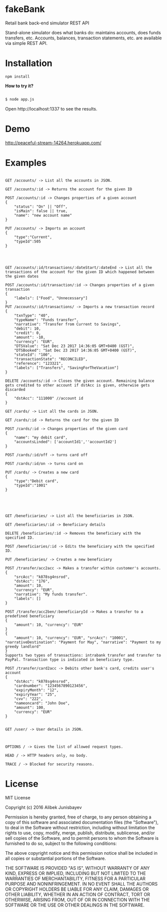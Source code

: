 # fakeBank
Retail bank back-end simulator REST API

Stand-alone simulator does what banks do: maintains accounts, does funds transfers, etc.
Accounts, balances, transaction statements, etc. are available via simple REST API. 

# Installation
```
npm install
```

__How to try it?__

```sh

$ node app.js

```

Open http://localhost:1337 to see the results.


# Demo

http://peaceful-stream-14264.herokuapp.com/



# Examples

```

GET /accounts/ -> List all the accounts in JSON.

GET /accounts/:id -> Returns the account for the given ID

POST /accounts/:id -> Changes properties of a given account
{   
    "status": "On" || "Off",
    "isMain": false || true,
    "name": "new account name"
}

PUT /accounts/ -> Imports an account
{
    "type":"Current",
    "typeId":505
}




GET /accounts/:id/transactions/:dateStart/:dateEnd -> List all the transactions of the account for the given ID which happened between the given dates

POST /accounts/:id/transaction/:id -> Changes properties of a given transaction
{
    "labels": ["Food", "Unnecessary"]
}
PUT /accounts/:id/transactions/ -> Imports a new transaction record
{
    "txnType": "40",
    "typeName": "Funds transfer",
    "narrative": "Transfer from Current to Savings",
    "debit": 10,
    "credit": 0,
    "amount": -10,
    "currency": "EUR",
    "DTSValue": "Sat Dec 23 2017 14:36:05 GMT+0400 (GST)",
    "DTSBooked": "Sat Dec 23 2017 14:36:05 GMT+0400 (GST)",
    "stateId": "100",
    "transactionState": "RECONCILED",
    "reference": "123321",
    "labels": ["Transfers", "SavingForTheVacation"]
}

DELETE /accounts/:id -> Closes the given account. Remaining balance gets credited to other account if dstAcc is given, otherwise gets discarded 
{
    "dstAcc": "111000" //account id
}

GET /cards/ -> List all the cards in JSON.

GET /cards/:id -> Returns the card for the given ID

POST /cards/:id -> Changes properties of the given card
{   
    "name": "my debit card",
    "accountsLinded": ['accountId1',''accountId2']
}

POST /cards/:id/off -> turns card off

POST /cards/:id/on -> turns card on

PUT /cards/ -> Creates a new card
{
    "type":"Debit card",
    "typeId":"1001"
}





GET /beneficiaries/ -> List all the beneficiaries in JSON.

GET /beneficiaries/:id -> Beneficiary details

DELETE /beneficiaries/:id -> Removes the beneficiary with the specified ID.

POST /beneficiaries/:id -> Edits the beneficiary with the specified ID.

PUT /beneficiaries/ -> Creates a new beneficiary

POST /transfer/acc2acc -> Makes a transfer within customer's accounts.
{
    "srcAcc": "k878sg4nsrod",
    "dstAcc": "176",
    "amount": 10,
    "currency": "EUR",
    "narrative": "My funds transfer".
    "labels": []
}

POST /transfer/acc2ben/:beneficiaryId -> Makes a transfer to a predefined beneficiary
{
    "amount": 10, "currency": "EUR"
}
{
    "amount": 10, "currency": "EUR", "srcAcc": "10001", "narrativeDestination": "Payment for May", "narrative": "Payment to my greedy landlord"
}
Supports two types of transactions: intrabank transfer and transfer to PayPal. Transaction type is indicated in beneficiary type.

POST /transfer/card2acc -> Debits other bank's card, credits user's account
{
    "dstAcc": "k878sg4nsrod",
    "cardnumber": "1234567890123456",
    "expiryMonth": "12",
    "expiryYear": "25",
    "cvv": "222",
    "nameoncard": "John Doe",
    "amount": 100,
    "currency": "EUR"
}


GET /user/ -> User details in JSON.



OPTIONS / -> Gives the list of allowed request types.

HEAD / -> HTTP headers only, no body.

TRACE / -> Blocked for security reasons.

```

# License

MIT License

Copyright (c) 2016 Alibek Junisbayev

Permission is hereby granted, free of charge, to any person obtaining a copy
of this software and associated documentation files (the "Software"), to deal
in the Software without restriction, including without limitation the rights
to use, copy, modify, merge, publish, distribute, sublicense, and/or sell
copies of the Software, and to permit persons to whom the Software is
furnished to do so, subject to the following conditions:

The above copyright notice and this permission notice shall be included in all
copies or substantial portions of the Software.

THE SOFTWARE IS PROVIDED "AS IS", WITHOUT WARRANTY OF ANY KIND, EXPRESS OR
IMPLIED, INCLUDING BUT NOT LIMITED TO THE WARRANTIES OF MERCHANTABILITY,
FITNESS FOR A PARTICULAR PURPOSE AND NONINFRINGEMENT. IN NO EVENT SHALL THE
AUTHORS OR COPYRIGHT HOLDERS BE LIABLE FOR ANY CLAIM, DAMAGES OR OTHER
LIABILITY, WHETHER IN AN ACTION OF CONTRACT, TORT OR OTHERWISE, ARISING FROM,
OUT OF OR IN CONNECTION WITH THE SOFTWARE OR THE USE OR OTHER DEALINGS IN THE
SOFTWARE.
